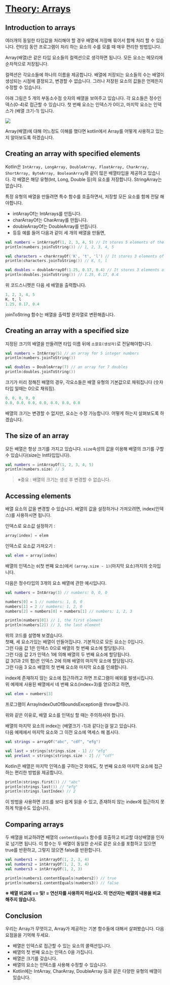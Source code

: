 # [Theory: Arrays](https://hyperskill.org/learn/step/4564)

## Introduction to arrays
여러개의 동일한 타입값을 처리해야 할 경우 배열에 저장해 묶어서 함께 처리 할 수 있습니다. 런타임 동안 프로그램이 처리 하는 요소의 수를 모를 때 매우 편리한 방법입니다.

Array(배열)은 같은 타입 요소들의 컬렉션으로 생각하면 됩니다. 모든 요소는 메모리에 순차적으로 저장됩니다.

컬렉션은 각요소들에 하나의 이름을 제공합니다. 배열에 저장되는 요소들의 수는 배열이 생성되는 시점에 결정되고, 변경할 수 없습니다. 그러나 저장된 요소의 값들은 언제든지 수정할 수 있습니다.

아래 그림은 5 개의 부동소수점 숫자의 배열을 보여주고 있습니다. 각 요소들은 정수인덱스(0-4)로 접근할 수 있습니다. 첫 번째 요소는 인덱스가 0이고, 마지막 요소는 인덱스가 (배열 크기-1) 입니다.

![](https://ucarecdn.com/9e6fb36e-293b-4fce-99e5-430e520d0783/)

Array(배열)에 대해 어느정도 이해를 했다면 kotlin에서 Array를 어떻게 사용하고 있는지 알아보도록 하겠습니다.

## Creating an array with specified elements
Kotlin은 `IntArray, LongArray, DoubleArray, FloatArray, CharArray, ShortArray, ByteArray, BooleanArray`와 같이 많은 배열타입을 제공하고 있습니다. 각 배열은 해당 유형(Int, Long, Double 등)의 요소를 저장합니다. StringArray는 없습니다.

특정 유형의 배열을 만들려면 특수 함수를 호출하면서, 저장할 모든 요소를 함께 전달 해야합니다.
- intArrayOf는 IntArrays를 만듭니다.
- charArrayOf는 CharArray를 만듭니다.
- doubleArrayOf는 DoubleArray를 만듭니다.
- 등등
예를 들어 다음과 같이 세 개의 배열을 만들면,
```kotlin
val numbers = intArrayOf(1, 2, 3, 4, 5) // It stores 5 elements of the Int type
println(numbers.joinToString()) // 1, 2, 3, 4, 5

val characters = charArrayOf('K', 't', 'l') // It stores 3 elements of the Char type
println(characters.joinToString()) // K, t, l

val doubles = doubleArrayOf(1.25, 0.17, 0.4) // It stores 3 elements of the Double type
println(doubles.joinToString()) // 1.25, 0.17, 0.4
```
위 코드스니펫은 다음 세 배열을 출력합니다.
```kotlin
1, 2, 3, 4, 5
K, t, l
1.25, 0.17, 0.4
```
joinToString 함수는 배열을 출력할 문자열로 변환해줍니다.

## Creating an array with a specified size
지정된 크기의 배열을 만들려면 타입 이름 뒤에 `소괄호(생성자)`로 전달해야합니다.
```kotlin
val numbers = IntArray(5) // an array for 5 integer numbers
println(numbers.joinToString())

val doubles = DoubleArray(7) // an array for 7 doubles
println(doubles.joinToString())
```
크기가 미리 정해진 배열의 경우, 각요소들은 배열 유형의 기본값으로 채워집니다 (숫자타입 일때는 0으로 채워짐).
```kotlin
0, 0, 0, 0, 0
0.0, 0.0, 0.0, 0.0, 0.0, 0.0, 0.0
```
배열의 크기는 변경할 수 없지만, 요소는 수정 가능합니다. 어떻게 하는지 살펴보도록 하겠습니다.

## The size of an array
모든 배열은 항상 크기를 가지고 있습니다. `size`속성의 값을 이용해 배열의 크기를 구할수 있습니다(size는 Int타입입니다).
```kotlin
val numbers = intArrayOf(1, 2, 3, 4, 5)
println(numbers.size) // 5 
```
> ※중요 : 배열의 크기는 생성 후 변경할 수 없습니다. 

## Accessing elements
배열 요소의 값을 변경할 수 있습니다. 배열의 값을 설정하거나 가져오려면, index(인덱스)를 사용하시면 됩니다.

인덱스로 요소값 설정하기 :
```kotlin
array[index] = elem
```
인덱스로 요소값 가져오기 :
```kotlin
val elem = array[index]
```

배열의 인덱스는 `0`(첫 번째 요소)에서 `(array.size - 1)`(마지막 요소)까지의 숫자입니다.

다음은 정수타입의 3개의 요소 배열에 관한 예시입니다.
```kotlin
val numbers = IntArray(3) // numbers: 0, 0, 0

numbers[0] = 1 // numbers: 1, 0, 0
numbers[1] = 2 // numbers: 1, 2, 0
numbers[2] = numbers[0] + numbers[1] // numbers: 1, 2, 3

println(numbers[0]) // 1, the first element
println(numbers[2]) // 3, the last element
```

위의 코드를 설명해 보겠습니다.   
첫째, 세 요소가있는 배열이 만들어집니다. 기본적으로 모든 요소는 0입니다.   
그런 다음 값 1은 인덱스 0으로 배열의 첫 번째 요소에 할당됩니다.   
그런 다음 값 2가 인덱스 1에 의해 배열의 두 번째 요소에 할당됩니다.   
값 3(1과 2의 합)은 인덱스 2에 의해 배열의 마지막 요소에 할당됩니다.   
그런 다음 3 요소 배열의 첫 번째 요소와 마지막 요소를 인쇄합니다.

index에 존재하지 않는 요소에 접근하려고 하면 프로그램이 예외를 발생시킵니다.   
위 예제에 사용된 배열에서 네 번째 요소(index=3)를 얻으려고 하면,
```kotlin
val elem = numbers[3]
```
프로그램이 ArrayIndexOutOfBoundsException을 throw합니다.

위와 같은 이유로, 배열 요소를 인덱싱 할 때는 주의하셔야 합니다.

배열의 마지막 요소의 index는 (배열크기 -1)과 같다는걸 알고 있습니다.  
다음 예제에서 마지막 요소와 그 이전 요소에 액세스 해 봅시다.

```kotlin
val strings = arrayOf("abc", "cdf", "efg")

val last = strings[strings.size - 1] // "efg"
val prelast = strings[strings.size - 2] // "cdf"
```

Kotlin은 배열은 마지막 인덱스를 구하는것 외에도, 첫 번째 요소와 마지막 요소에 접근하는 편리한 방법을 제공합니다.
```kotlin
println(strings.first()) // "abc"
println(strings.last()) // "efg"
println(strings.lastIndex) // 2
```
이 방법을 사용하면 코드를 보다 쉽게 읽을 수 있고, 존재하지 않는 index에 접근하지 못하게 막을수도 있습니다.

## Comparing arrays
두 배열을 비교하려면 배열의 `contentEquals` 함수를 호출하고 비교할 대상배열을 인자로 넘기면 됩니다. 이 함수는 두 배열이 동일한 순서로 같은 요소를 포함하고 있으면 true를 반환하고, 그렇지 않으면 false를 반환합니다.
```kotlin
val numbers1 = intArrayOf(1, 2, 3, 4)
val numbers2 = intArrayOf(1, 2, 3, 4)
val numbers3 = intArrayOf(1, 2, 3)

println(numbers1.contentEquals(numbers2)) // true
println(numbers1.contentEquals(numbers3)) // false
```
**※ 배열 비교에 == 및! = 연산자를 사용하지 마십시오. 이 연산자는 배열의 내용을 비교 해주지 않습니다.**

## Conclusion
우리는 Array가 무엇이고, Array가 제공하는 기본 함수들에 대해서 살펴봤습니다. 다음 요점을을 기억해 두세요.

- 배열은 인덱스로 접근할 수 있는 요소의 콜렉션입니다.
- 배열의 첫 번째 요소는 인덱스 0을 가집니다.
- 배열은 크기를 갖습니다.
- 배열의 요소는 인덱스를 사용해 수정할 수 있습니다.
- Kotlin에는 IntArray, CharArray, DoubleArray 등과 같은 다양한 유형의 배열이 있습니다.

